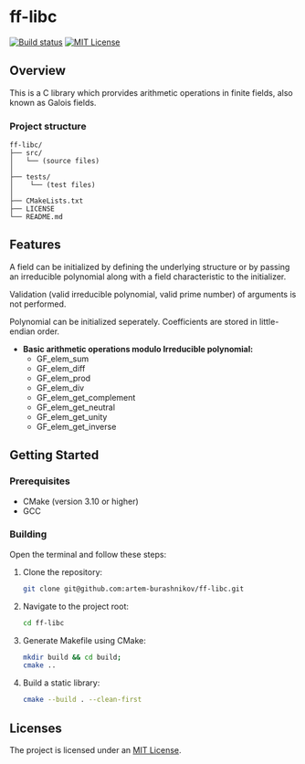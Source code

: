 # ff-libc

[![Build status][status-shield]][status-url]
[![MIT License][license-shield]][license-url]

## Overview

This is a C library which prorvides arithmetic operations in finite fields, also known as Galois fields.

### Project structure

```ignorelang
ff-libc/
├── src/
│   └── (source files)
│
├── tests/
│    └── (test files)
│
├── CMakeLists.txt
├── LICENSE
└── README.md
```

## Features

A field can be initialized by defining the underlying structure or by passing an irreducible polynomial along with a field characteristic to the initializer. 

Validation (valid irreducible polynomial, valid prime number) of arguments is not performed. 

Polynomial can be initialized seperately. Coefficients are stored in little-endian order.

- **Basic arithmetic operations modulo Irreducible polynomial:** 
    - GF_elem_sum
    - GF_elem_diff
    - GF_elem_prod
    - GF_elem_div
    - GF_elem_get_complement
    - GF_elem_get_neutral
    - GF_elem_get_unity
    - GF_elem_get_inverse


## Getting Started

### Prerequisites

- CMake (version 3.10 or higher)
- GCC

### Building

Open the terminal and follow these steps:

1. Clone the repository:

    ```sh
    git clone git@github.com:artem-burashnikov/ff-libc.git
    ```

2. Navigate to the project root:

    ```sh
    cd ff-libc
    ```

3. Generate Makefile using CMake:

    ```sh
    mkdir build && cd build;
    cmake ..
    ```

4. Build a static library:

    ```sh
    cmake --build . --clean-first
    ```

## Licenses

The project is licensed under an [MIT License][license-url].

<!-- https://www.markdownguide.org/basic-syntax/#reference-style-links -->
[license-shield]: https://img.shields.io/github/license/artem-burashnikov/ff-libc.svg?style=for-the-badge&color=blue
[license-url]: LICENSE
[status-shield]: https://img.shields.io/github/actions/workflow/status/artem-burashnikov/ff-libc/.github/workflows/ci.yml?branch=main&event=push&style=for-the-badge
[status-url]: https://github.com/artem-burashnikov/ff-libc/blob/main/.github/workflows/ci.yml